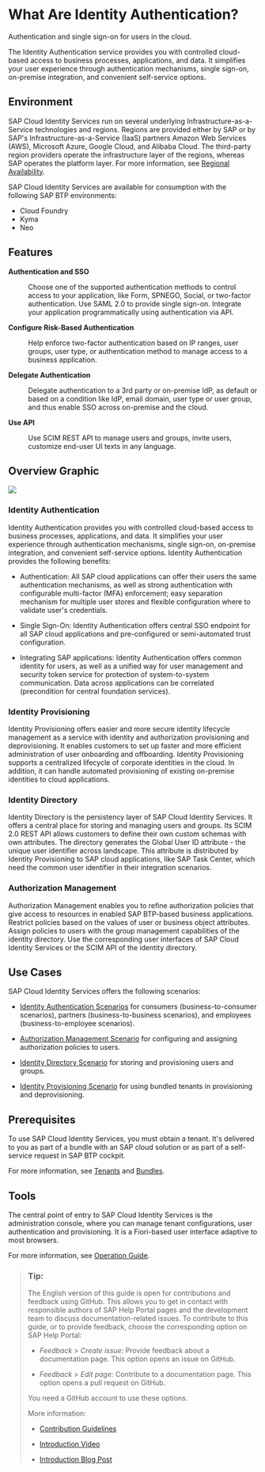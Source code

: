 <!-- loio27882717f44b445fa287936c6f43dc1f -->

# What Are Identity Authentication?

Authentication and single sign-on for users in the cloud. 

The Identity Authentication service provides you with controlled cloud-based access to business processes, applications, and data. It simplifies your user experience through authentication mechanisms, single sign-on, on-premise integration, and convenient self-service options.





## Environment

SAP Cloud Identity Services run on several underlying Infrastructure-as-a-Service technologies and regions. Regions are provided either by SAP or by SAP's Infrastructure-as-a-Service \(IaaS\) partners Amazon Web Services \(AWS\), Microsoft Azure, Google Cloud, and Alibaba Cloud. The third-party region providers operate the infrastructure layer of the regions, whereas SAP operates the platform layer. For more information, see [Regional Availability](regional-availability-be600ca.md).

SAP Cloud Identity Services are available for consumption with the following SAP BTP environments:

-   Cloud Foundry
-   Kyma
-   Neo



## Features


<dl>
<dt><b>

Authentication and SSO

</b></dt>
<dd>

Choose one of the supported authentication methods to control access to your application, like Form, SPNEGO, Social, or two-factor authentication. Use SAML 2.0 to provide single sign-on. Integrate your application programmatically using authentication via API.



</dd><dt><b>

Configure Risk-Based Authentication

</b></dt>
<dd>

Help enforce two-factor authentication based on IP ranges, user groups, user type, or authentication method to manage access to a business application.



</dd><dt><b>

Delegate Authentication

</b></dt>
<dd>

Delegate authentication to a 3rd party or on-premise IdP, as default or based on a condition like IdP, email domain, user type or user group, and thus enable SSO across on-premise and the cloud.



</dd><dt><b>

Use API

</b></dt>
<dd>

Use SCIM REST API to manage users and groups, invite users, customize end-user UI texts in any language.



</dd>
</dl>



<a name="loio27882717f44b445fa287936c6f43dc1f__section_c1h_3z1_t1c"/>

## Overview Graphic

![](images/SCI_Overview_eef5348.png)



### Identity Authentication

Identity Authentication provides you with controlled cloud-based access to business processes, applications, and data. It simplifies your user experience through authentication mechanisms, single sign-on, on-premise integration, and convenient self-service options. Identity Authentication provides the following benefits:

-   Authentication: All SAP cloud applications can offer their users the same authentication mechanisms​, as well as strong authentication with configurable multi-factor \(MFA\) enforcement; easy separation mechanism for multiple user stores and flexible configuration where to validate user's credentials.

-   Single Sign-On: Identity Authentication offers central SSO endpoint for all SAP cloud applications and pre-configured or semi-automated trust configuration​.

-   Integrating SAP applications: Identity Authentication offers common identity for users, as well as a unified way for user management and security token service for protection of ​system-to-system communication. Data across applications can be correlated ​\(precondition for central foundation services\)​.




### Identity Provisioning

Identity Provisioning offers easier and more secure identity lifecycle management as a service with identity and authorization provisioning and deprovisioning. It enables customers to set up faster and more efficient administration of user onboarding and offboarding. Identity Provisioning supports a centralized lifecycle of corporate identities in the cloud. In addition, it can handle automated provisioning of existing on-premise identities to cloud applications.



### Identity Directory

Identity Directory is the persistency layer of SAP Cloud Identity Services. It offers a central place for storing and managing users and groups. Its SCIM 2.0 REST API allows customers to define their own custom schemas with own attributes. The directory generates the Global User ID attribute - the unique user identifier across landscape. This attribute is distributed by Identity Provisioning to SAP cloud applications, like SAP Task Center, which need the common user identifier in their integration scenarios.



### Authorization Management

Authorization Management enables you to refine authorization policies that give access to resources in enabled SAP BTP-based business applications. Restrict policies based on the values of user or business object attributes. Assign policies to users with the group management capabilities of the identity directory. Use the corresponding user interfaces of SAP Cloud Identity Services or the SCIM API of the identity directory.



<a name="loio27882717f44b445fa287936c6f43dc1f__section_pf2_51b_t1c"/>

## Use Cases

SAP Cloud Identity Services offers the following scenarios:

-   [Identity Authentication Scenarios](scenarios-fb9898d.md) for consumers \(business-to-consumer scenarios\), partners \(business-to-business scenarios\), and employees \(business-to-employee scenarios\).

-   [Authorization Management Scenario](https://help.sap.com/docs/identity-authentication/identity-authentication/configuring-authorization-policies?version=Cloud) for configuring and assigning authorization policies to users.

-   [Identity Directory Scenario](https://help.sap.com/docs/identity-provisioning/identity-provisioning/local-identity-directory?version=Cloud) for storing and provisioning users and groups.

-   [Identity Provisioning Scenario](https://help.sap.com/docs/identity-provisioning/identity-provisioning/bundle-tenants-and-connectors?version=Cloud#how-to-use-bundle-tenants) for using bundled tenants in provisioning and deprovisioning.




<a name="loio27882717f44b445fa287936c6f43dc1f__section_yzb_m1b_t1c"/>

## Prerequisites

To use SAP Cloud Identity Services, you must obtain a tenant. It's delivered to you as part of a bundle with an SAP cloud solution or as part of a self-service request in SAP BTP cockpit.

For more information, see [Tenants](tenants-93160eb.md) and [Bundles](bundles-25b65a4.md).



<a name="loio27882717f44b445fa287936c6f43dc1f__section_n5f_v1b_t1c"/>

## Tools

The central point of entry to SAP Cloud Identity Services is the administration console, where you can manage tenant configurations, user authentication and provisioning. It is a Fiori-based user interface adaptive to most browsers.

For more information, see [Operation Guide](https://help.sap.com/docs/identity-authentication/identity-authentication/operation-guide?version=Cloud).



> ### Tip:  
> The English version of this guide is open for contributions and feedback using GitHub. This allows you to get in contact with responsible authors of SAP Help Portal pages and the development team to discuss documentation-related issues. To contribute to this guide, or to provide feedback, choose the corresponding option on SAP Help Portal:
> 
> -   *Feedback* \> *Create issue*: Provide feedback about a documentation page. This option opens an issue on GitHub.
> 
> -   *Feedback* \> *Edit page*: Contribute to a documentation page. This option opens a pull request on GitHub.
> 
> 
> You need a GitHub account to use these options.
> 
> More information:
> 
> -   [Contribution Guidelines](https://help.sap.com/docs/open-documentation-initiative/contribution-guidelines/readme.html)
> 
> -   [Introduction Video](https://www.youtube.com/watch?v=WJ0oarMlVW4)
> 
> -   [Introduction Blog Post](https://blogs.sap.com/2021/11/29/sap-btp-documentation-goes-github-new-collaboration-process/)

